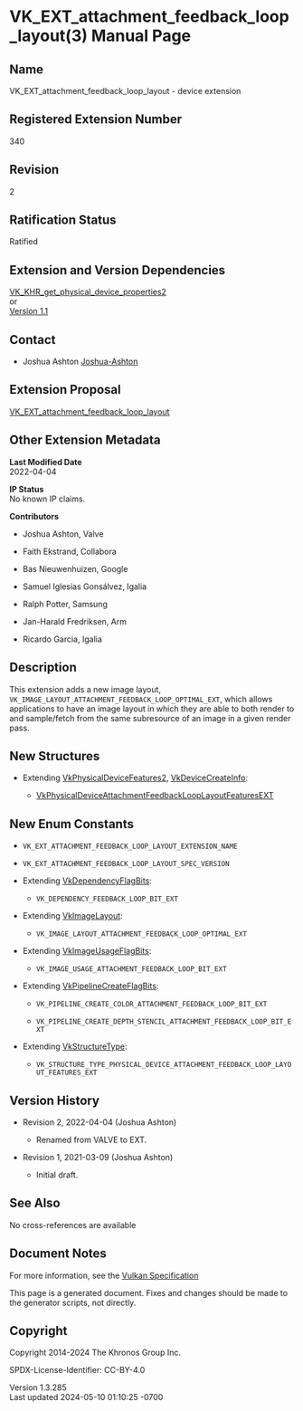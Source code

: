 # VK_EXT_attachment_feedback_loop_layout(3) Manual Page

## Name

VK_EXT_attachment_feedback_loop_layout - device extension



## <a href="#_registered_extension_number" class="anchor"></a>Registered Extension Number

340

## <a href="#_revision" class="anchor"></a>Revision

2

## <a href="#_ratification_status" class="anchor"></a>Ratification Status

Ratified

## <a href="#_extension_and_version_dependencies" class="anchor"></a>Extension and Version Dependencies

[VK_KHR_get_physical_device_properties2](https://registry.khronos.org/vulkan/specs/1.3-extensions/man/html/VK_KHR_get_physical_device_properties2.html)  
or  
[Version 1.1](#versions-1.1)  

## <a href="#_contact" class="anchor"></a>Contact

- Joshua Ashton <a
  href="https://github.com/KhronosGroup/Vulkan-Docs/issues/new?body=%5BVK_EXT_attachment_feedback_loop_layout%5D%20@Joshua-Ashton%0A*Here%20describe%20the%20issue%20or%20question%20you%20have%20about%20the%20VK_EXT_attachment_feedback_loop_layout%20extension*"
  target="_blank" rel="nofollow noopener"><em></em>Joshua-Ashton</a>

## <a href="#_extension_proposal" class="anchor"></a>Extension Proposal

[VK_EXT_attachment_feedback_loop_layout](https://github.com/KhronosGroup/Vulkan-Docs/tree/main/proposals/VK_EXT_attachment_feedback_loop_layout.adoc)

## <a href="#_other_extension_metadata" class="anchor"></a>Other Extension Metadata

**Last Modified Date**  
2022-04-04

**IP Status**  
No known IP claims.

**Contributors**  
- Joshua Ashton, Valve

- Faith Ekstrand, Collabora

- Bas Nieuwenhuizen, Google

- Samuel Iglesias Gonsálvez, Igalia

- Ralph Potter, Samsung

- Jan-Harald Fredriksen, Arm

- Ricardo Garcia, Igalia

## <a href="#_description" class="anchor"></a>Description

This extension adds a new image layout,
`VK_IMAGE_LAYOUT_ATTACHMENT_FEEDBACK_LOOP_OPTIMAL_EXT`, which allows
applications to have an image layout in which they are able to both
render to and sample/fetch from the same subresource of an image in a
given render pass.

## <a href="#_new_structures" class="anchor"></a>New Structures

- Extending [VkPhysicalDeviceFeatures2](https://registry.khronos.org/vulkan/specs/1.3-extensions/man/html/VkPhysicalDeviceFeatures2.html),
  [VkDeviceCreateInfo](https://registry.khronos.org/vulkan/specs/1.3-extensions/man/html/VkDeviceCreateInfo.html):

  - [VkPhysicalDeviceAttachmentFeedbackLoopLayoutFeaturesEXT](https://registry.khronos.org/vulkan/specs/1.3-extensions/man/html/VkPhysicalDeviceAttachmentFeedbackLoopLayoutFeaturesEXT.html)

## <a href="#_new_enum_constants" class="anchor"></a>New Enum Constants

- `VK_EXT_ATTACHMENT_FEEDBACK_LOOP_LAYOUT_EXTENSION_NAME`

- `VK_EXT_ATTACHMENT_FEEDBACK_LOOP_LAYOUT_SPEC_VERSION`

- Extending [VkDependencyFlagBits](https://registry.khronos.org/vulkan/specs/1.3-extensions/man/html/VkDependencyFlagBits.html):

  - `VK_DEPENDENCY_FEEDBACK_LOOP_BIT_EXT`

- Extending [VkImageLayout](https://registry.khronos.org/vulkan/specs/1.3-extensions/man/html/VkImageLayout.html):

  - `VK_IMAGE_LAYOUT_ATTACHMENT_FEEDBACK_LOOP_OPTIMAL_EXT`

- Extending [VkImageUsageFlagBits](https://registry.khronos.org/vulkan/specs/1.3-extensions/man/html/VkImageUsageFlagBits.html):

  - `VK_IMAGE_USAGE_ATTACHMENT_FEEDBACK_LOOP_BIT_EXT`

- Extending [VkPipelineCreateFlagBits](https://registry.khronos.org/vulkan/specs/1.3-extensions/man/html/VkPipelineCreateFlagBits.html):

  - `VK_PIPELINE_CREATE_COLOR_ATTACHMENT_FEEDBACK_LOOP_BIT_EXT`

  - `VK_PIPELINE_CREATE_DEPTH_STENCIL_ATTACHMENT_FEEDBACK_LOOP_BIT_EXT`

- Extending [VkStructureType](https://registry.khronos.org/vulkan/specs/1.3-extensions/man/html/VkStructureType.html):

  - `VK_STRUCTURE_TYPE_PHYSICAL_DEVICE_ATTACHMENT_FEEDBACK_LOOP_LAYOUT_FEATURES_EXT`

## <a href="#_version_history" class="anchor"></a>Version History

- Revision 2, 2022-04-04 (Joshua Ashton)

  - Renamed from VALVE to EXT.

- Revision 1, 2021-03-09 (Joshua Ashton)

  - Initial draft.

## <a href="#_see_also" class="anchor"></a>See Also

No cross-references are available

## <a href="#_document_notes" class="anchor"></a>Document Notes

For more information, see the <a
href="https://registry.khronos.org/vulkan/specs/1.3-extensions/html/vkspec.html#VK_EXT_attachment_feedback_loop_layout"
target="_blank" rel="noopener">Vulkan Specification</a>

This page is a generated document. Fixes and changes should be made to
the generator scripts, not directly.

## <a href="#_copyright" class="anchor"></a>Copyright

Copyright 2014-2024 The Khronos Group Inc.

SPDX-License-Identifier: CC-BY-4.0

Version 1.3.285  
Last updated 2024-05-10 01:10:25 -0700
